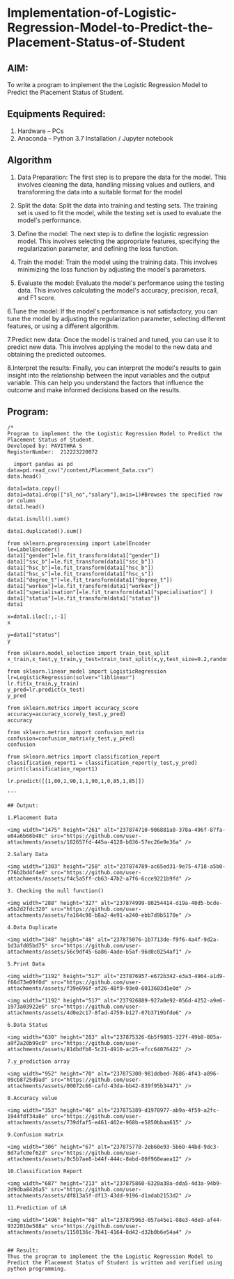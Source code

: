 # Implementation-of-Logistic-Regression-Model-to-Predict-the-Placement-Status-of-Student

## AIM:
To write a program to implement the the Logistic Regression Model to Predict the Placement Status of Student.

## Equipments Required:
1. Hardware – PCs
2. Anaconda – Python 3.7 Installation / Jupyter notebook

## Algorithm
1. Data Preparation: The first step is to prepare the data for the model. This involves cleaning the data, handling missing values and outliers, and transforming the data into a suitable format for the model

2. Split the data: Split the data into training and testing sets. The training set is used to fit the model, while the testing set is used to evaluate the model's performance.

3. Define the model: The next step is to define the logistic regression model. This involves selecting the appropriate features, specifying the regularization parameter, and defining the loss function.

4. Train the model: Train the model using the training data. This involves minimizing the loss function by adjusting the model's parameters.

5. Evaluate the model: Evaluate the model's performance using the testing data. This involves calculating the model's accuracy, precision, recall, and F1 score.

6.Tune the model: If the model's performance is not satisfactory, you can tune the model by adjusting the regularization parameter, selecting different features, or using a different algorithm.

7.Predict new data: Once the model is trained and tuned, you can use it to predict new data. This involves applying the model to the new data and obtaining the predicted outcomes.

8.Interpret the results: Finally, you can interpret the model's results to gain insight into the relationship between the input variables and the output variable. This can help you understand the factors that influence the outcome and make informed decisions based on the results.


## Program:
```
/*
Program to implement the the Logistic Regression Model to Predict the Placement Status of Student.
Developed by: PAVITHRA S
RegisterNumber:  212223220072

  import pandas as pd
data=pd.read_csv("/content/Placement_Data.csv")
data.head()

data1=data.copy()
data1=data1.drop(["sl_no","salary"],axis=1)#Browses the specified row or column
data1.head()

data1.isnull().sum()

data1.duplicated().sum()

from sklearn.preprocessing import LabelEncoder
le=LabelEncoder()
data1["gender"]=le.fit_transform(data1["gender"])
data1["ssc_b"]=le.fit_transform(data1["ssc_b"])
data1["hsc_b"]=le.fit_transform(data1["hsc_b"])
data1["hsc_s"]=le.fit_transform(data1["hsc_s"])
data1["degree_t"]=le.fit_transform(data1["degree_t"])
data1["workex"]=le.fit_transform(data1["workex"])
data1["specialisation"]=le.fit_transform(data1["specialisation"] )     
data1["status"]=le.fit_transform(data1["status"])       
data1 

x=data1.iloc[:,:-1]
x

y=data1["status"]
y

from sklearn.model_selection import train_test_split
x_train,x_test,y_train,y_test=train_test_split(x,y,test_size=0.2,random_state=0)

from sklearn.linear_model import LogisticRegression
lr=LogisticRegression(solver="liblinear")
lr.fit(x_train,y_train)
y_pred=lr.predict(x_test)
y_pred

from sklearn.metrics import accuracy_score
accuracy=accuracy_score(y_test,y_pred)
accuracy

from sklearn.metrics import confusion_matrix
confusion=confusion_matrix(y_test,y_pred)
confusion

from sklearn.metrics import classification_report
classification_report1 = classification_report(y_test,y_pred)
print(classification_report1)

lr.predict([[1,80,1,90,1,1,90,1,0,85,1,85]])

'''

## Output:

1.Placement Data

<img width="1475" height="261" alt="237874710-906881a8-378a-496f-87fa-e04a6b68b48c" src="https://github.com/user-attachments/assets/182657fd-445a-4128-b836-57ec26e9e36a" />

2.Salary Data

<img width="1303" height="258" alt="237874789-ac65ed31-9e75-4718-a5b0-f76b2bd4f4e6" src="https://github.com/user-attachments/assets/f4c5a5ff-cb63-47b2-a7f6-6cce9221b9fd" />

3. Checking the null function()

<img width="288" height="327" alt="237874999-80254414-d19a-40d5-bcde-a5b2d2fdc320" src="https://github.com/user-attachments/assets/fa164c98-b8a2-4e91-a240-ebb7d9b5170e" />

4.Data Duplicate

<img width="348" height="48" alt="237875076-1b7713de-f9f6-4a4f-9d2a-1d3afd05bd75" src="https://github.com/user-attachments/assets/56c9df45-6a86-4ade-b5af-96d0c0254af1" />

5.Print Data

<img width="1192" height="517" alt="237876957-e672b342-e3a3-4964-a1d9-f66d73e09f0d" src="https://github.com/user-attachments/assets/f39e696f-af26-48f9-93e0-6013603d1e0d" />

<img width="1192" height="517" alt="237926889-927a0e92-056d-4252-a9e6-1973a03922e6" src="https://github.com/user-attachments/assets/4d0e2c17-8fad-4759-b127-07b3719bfde6" />

6.Data Status

<img width="630" height="283" alt="237875326-6b5f9885-327f-49b8-805a-a9f2a20b99c0" src="https://github.com/user-attachments/assets/81dbdfb8-5c21-4910-ac25-efcc64076422" />

7.y_prediction array

<img width="952" height="70" alt="237875300-981ddbed-7686-4f43-a896-09cb8725d9ad" src="https://github.com/user-attachments/assets/00072c66-cafd-43da-bb42-839f95b34471" />

8.Accuracy value

<img width="353" height="46" alt="237875389-d1978977-ab9a-4f59-a2fc-1944fdf34a8e" src="https://github.com/user-attachments/assets/739dfaf5-e461-462e-968b-e5850bbaa615" />

9.Confusion matrix

<img width="306" height="67" alt="237875778-2eb60e93-5b60-44bd-9dc3-8d7afc0ef62d" src="https://github.com/user-attachments/assets/0c5b7ae8-b44f-444c-8ebd-80f968eaea12" />

10.Classification Report

<img width="687" height="213" alt="237875860-6320a38a-dda5-4d3a-94b9-2d9dba8426a5" src="https://github.com/user-attachments/assets/df813a5f-df13-43dd-9196-d1adab2153d2" />

11.Prediction of LR

<img width="1496" height="68" alt="237875963-057a45e1-08e3-4de9-af44-9322010e588a" src="https://github.com/user-attachments/assets/1150136c-7b41-4164-8d42-d32b0b6e54a4" />


## Result:
Thus the program to implement the the Logistic Regression Model to Predict the Placement Status of Student is written and verified using python programming.
